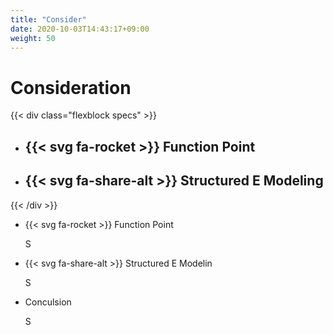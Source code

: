 ```yaml
---
title: "Consider"
date: 2020-10-03T14:43:17+09:00
weight: 50
---
```

<!-- : .wrap -->

# Consideration

{{< div class="flexblock specs" >}}
<ul>
    <li>
        <div><h2> {{< svg fa-rocket >}} Function Point</h2></div>
    </li>
    <li>
        <div><h2> {{< svg fa-share-alt  >}} Structured E Modeling</h2></div>
    </li>
</ul>

{{< /div >}}


<ul class="flexblock activity">
    <li>
        <div>
            <p class="title">{{< svg fa-rocket >}} Function Point</p>
            <p class="summary">S</p>
        </div>
    </li>
    <li>
        <div>
            <p class="title">{{< svg fa-share-alt  >}} Structured E Modelin</p>
            <p class="summary">S</p>
        </div>
    </li>
    <li>
        <div>
            <p class="title">Conculsion</p>
            <p class="summary">S</p>
        </div>
    </li>
</ul>

